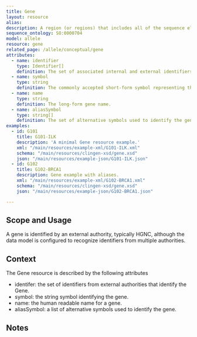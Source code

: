 ```yaml
---
title: Gene
layout: resource
alias: 
description: A region (or regions) that includes all of the sequence elements necessary to encode a functional transcript. A gene may include regulatory regions, transcribed regions and/or other functional sequence regions.
sequence_ontology: SO:0000704
model: allele
resource: gene
related_page: /allele/conceptual/gene
attributes:
  - name: identifier
    type: Identifier[]
    definition: The set of associated internal and external identifiers for the gene.
  - name: symbol
    type: string
    definition: The commonly accepted short-form symbol representing the gene (i.e.) HGNC symbol.
  - name: name
    type: string
    definition: The long-form gene name.
  - name: aliasSymbol
    type: string[]
    definition: The set of alternative symbols used to identify the gene.
examples:
  - id: G101
    title: G101-ILK
    description: 'A minimal Gene resource example.'
    xml: "/main/resources/example-xml/G101-ILK.xml"
    schema: "/main/resources/clingen-xsd/gene.xsd"
    json: "/main/resources/example-json/G101-ILK.json"
  - id: G102
    title: G102-BRCA1
    description: Gene example with aliases.
    xml: "/main/resources/example-xml/G102-BRCA1.xml"
    schema: "/main/resources/clingen-xsd/gene.xsd"
    json: "/main/resources/example-json/G102-BRCA1.json"

---
```



Scope and Usage
---------------

A gene is identified by an external authority, typically HGNC, although the data model is configured to recognize identifiers from multiple authorities.

Context
-------

The Gene resource is described by the following attributes

* identifer: the set of identifiers from external authorities that identify the Gene.
* symbol: the string symbol identifying the gene.
* name: the human readable name for a gene.
* aliasSymbol: a list of alternative symbols used to identify the gene.

Notes
-----

